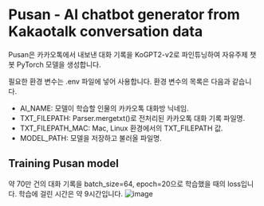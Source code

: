 # Pusan - AI chatbot generator from Kakaotalk conversation data

Pusan은 카카오톡에서 내보낸 대화 기록을 KoGPT2-v2로 파인튜닝하여 자유주제 챗봇 PyTorch 모델을 생성합니다.

필요한 환경 변수는 .env 파일에 넣어 사용합니다. 환경 변수의 목록은 다음과 같습니다.
- AI_NAME: 모델이 학습할 인물의 카카오톡 대화방 닉네임.
- TXT_FILEPATH: Parser.mergetxt()로 전처리된 카카오톡 대화 기록 파일명.
- TXT_FILEPATH_MAC: Mac, Linux 환경에서의 TXT_FILEPATH 값.
- MODEL_PATH: 모델을 저장하고 불러올 파일명.

## Training Pusan model
약 70만 건의 대화 기록을 batch_size=64, epoch=20으로 학습했을 때의 loss입니다. 학습에 걸린 시간은 약 9시간입니다.
![image](https://user-images.githubusercontent.com/86543294/220026733-507e95d8-e0b1-4abd-8223-36d5b2605569.png)
